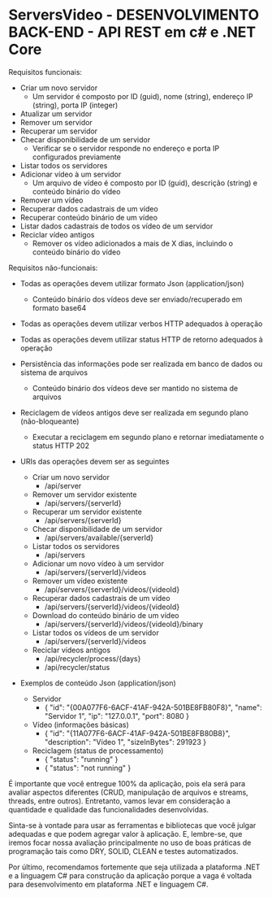 # ServersVideo - DESENVOLVIMENTO BACK-END - API REST em c# e .NET Core

Requisitos funcionais:
- Criar um novo servidor
    - Um servidor é composto por ID (guid), nome (string), endereço IP (string), porta IP (integer)
- Atualizar um servidor
- Remover um servidor
- Recuperar um servidor
- Checar disponibilidade de um servidor
    - Verificar se o servidor responde no endereço e porta IP configurados previamente
- Listar todos os servidores
- Adicionar vídeo à um servidor
    - Um arquivo de vídeo é composto por ID (guid), descrição (string) e conteúdo binário do vídeo
- Remover um vídeo
- Recuperar dados cadastrais de um vídeo
- Recuperar conteúdo binário de um vídeo
- Listar dados cadastrais de todos os vídeo de um servidor
- Reciclar vídeo antigos
    - Remover os vídeo adicionados a mais de X dias, incluindo o conteúdo binário do vídeo

Requisitos não-funcionais:  
- Todas as operações devem utilizar formato Json (application/json)
    - Conteúdo binário dos vídeos deve ser enviado/recuperado em formato base64
- Todas as operações devem utilizar verbos HTTP adequados à operação
- Todas as operações devem utilizar status HTTP de retorno adequados à operação
- Persistência das informações pode ser realizada em banco de dados ou sistema de arquivos
    - Conteúdo binário dos vídeos deve ser mantido no sistema de arquivos
- Reciclagem de vídeos antigos deve ser realizada em segundo plano (não-bloqueante)
    - Executar a reciclagem em segundo plano e retornar imediatamente o status HTTP 202
- URIs das operações devem ser as seguintes
    - Criar um novo servidor
        - /api/server
    - Remover um servidor existente
        - /api/servers/{serverId}
    - Recuperar um servidor existente
        - /api/servers/{serverId}
    - Checar disponibilidade de um servidor
        - /api/servers/available/{serverId}
    - Listar todos os servidores
        - /api/servers
    - Adicionar um novo vídeo à um servidor
        - /api/servers/{serverId}/videos
    - Remover um vídeo existente
        - /api/servers/{serverId}/videos/{videoId}
    - Recuperar dados cadastrais de um vídeo
        - /api/servers/{serverId}/videos/{videoId}
    - Download do conteúdo binário de um vídeo
        - /api/servers/{serverId}/videos/{videoId}/binary
    - Listar todos os vídeos de um servidor
        - /api/servers/{serverId}/videos
    - Reciclar vídeos antigos
        - /api/recycler/process/{days}
        - /api/recycler/status

- Exemplos de conteúdo Json (application/json)
    - Servidor
        - { "id": "{00A077F6-6ACF-41AF-942A-501BE8FB80F8}", "name":
"Servidor 1", "ip": "127.0.0.1", "port": 8080 }
    - Vídeo (informações básicas)
        - { "id": "{11A077F6-6ACF-41AF-942A-501BE8FB80B8}",
"description": "Vídeo 1", "sizeInBytes": 291923 }
    - Reciclagem (status de processamento)
        - { "status": "running" }
        - { "status": "not running" }

É importante que você entregue 100% da aplicação, pois ela será para avaliar aspectos diferentes (CRUD,
manipulação de arquivos e streams, threads, entre outros). Entretanto, vamos levar em consideração a
quantidade e qualidade das funcionalidades desenvolvidas.

Sinta-se à vontade para usar as ferramentas e bibliotecas que você julgar adequadas e que podem agregar
valor à aplicação. E, lembre-se, que iremos focar nossa avaliação principalmente no uso de boas práticas
de programação tais como DRY, SOLID, CLEAN e testes automatizados.

Por último, recomendamos fortemente que seja utilizada a plataforma .NET e a linguagem C# para
construção da aplicação porque a vaga é voltada para desenvolvimento em plataforma .NET e linguagem
C#.
